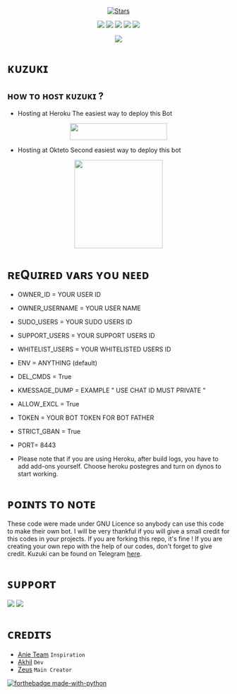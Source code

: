 <p align="center">
    <a href="https://github.com/KUZUKIbots/KUZUKI/stargazers"><img src="https://img.shields.io/github/stars/kuzukibots/kuzuki?label=Stars&style=flat-square&logo=github&color=F10070" alt="Stars" /></a>
</p>
<p align="center">
    <a href="https://github.com/kuzukibots/kuzuki"> <img src="https://img.shields.io/github/repo-size/KUZUKibots/kuzuki?color=orange&logo=github&logoColor=green&style=for-the-badge" /></a>
    <a href="https://github.com/kuzukibots/kuzuki/commits/prince"> <img src="https://img.shields.io/github/last-commit/kuzukibots/kuzuki?color=blue&logo=github&logoColor=green&style=for-the-badge" /></a>
    <a href="https://github.com/kuzukibots/kuzuki/issues"> <img src="https://img.shields.io/github/issues/kuzukibots/kuzuki?color=blueviolet&logo=github&logoColor=green&style=for-the-badge" /></a>
    <a href="https://github.com/kuzukibots/kuzuki/network/members"> <img src="https://img.shields.io/github/forks/kuzukibots/kuzuki?color=red&logo=github&logoColor=green&style=for-the-badge" /></a>  
    <a href="https://pypi.org/project/Telethon/"> <img src="https://img.shields.io/pypi/v/telethon?color=yellow&label=telethon&logo=python&logoColor=green&style=for-the-badge" /></a>
</p>

<p align="center">
  <img src="https://te.legra.ph/file/0324b9d528d6b1393782f.jpg">
</p>


# ᴋᴜᴢᴜᴋɪ

## ʜᴏᴡ ᴛᴏ ʜᴏꜱᴛ ᴋᴜᴢᴜᴋɪ ?

- Hosting at Heroku
The easiest way to deploy this Bot
<p align="center"><a href="https://heroku.com/deploy?template=https://github.com/KuzukiBots/Kuzuki"> <img src="https://img.shields.io/badge/Deploy%20To%20Heroku-black?style=for-the-badge&logo=heroku" width="220" height="38.45"/></a></p>

- Hosting at Okteto
Second easiest way to deploy this bot
<p align="center">
<a href="https://cloud.okteto.com/deploy?repository=https://github.com/Kuzukibots/KUZUKI"><img src="https://img.shields.io/badge/Deploy%20To%20Okteto-informational?style=for-the-badge&logo=Okteto" width="200""/></p></a>

# ʀᴇQᴜɪʀᴇᴅ ᴠᴀʀꜱ ʏᴏᴜ ɴᴇᴇᴅ


- OWNER_ID = YOUR USER ID 
- OWNER_USERNAME = YOUR USER NAME  
- SUDO_USERS = YOUR SUDO USERS ID 
- SUPPORT_USERS  = YOUR SUPPORT USERS ID 
- WHITELIST_USERS = YOUR WHITELISTED USERS ID 
- ENV = ANYTHING (default)
- DEL_CMDS = True 
- KMESSAGE_DUMP = EXAMPLE " USE CHAT ID MUST PRIVATE " 
- ALLOW_EXCL = True 
- TOKEN = YOUR BOT TOKEN FOR BOT FATHER 
- STRICT_GBAN  = True 
- PORT= 8443 

- Please note that if you are using Heroku, after build logs, you have to add add-ons yourself.
Choose heroku postegres and turn on dynos to start working.

# ᴘᴏɪɴᴛꜱ ᴛᴏ ɴᴏᴛᴇ

These code were made under GNU Licence so anybody can use this code to make their own bot.
I will be very thankful if you will give a small credit for this codes in your projects. If you are 
forking this repo, it's fine !
If you are creating your own repo with the help of our codes, don't forget to give 
credit. Kuzuki can be found on Telegram [here](https://t.me/Kuzuki_Robot).

# ꜱᴜᴘᴘᴏʀᴛ

<a href="https://t.me/kuzuki_support"><img src="https://img.shields.io/badge/Join-Telegram%20Channel-red.svg?logo=Telegram"></a>
<a href="https://t.me/MAGNESIUM_XD"><img src="https://img.shields.io/badge/Contact%20Me-green.svg?logo=telegram"></a>

# ᴄʀᴇᴅɪᴛꜱ

- [Anie Team](https://github.com/AnieTeam/Anie-Robot) ``Inspiration``
- [Akhil](https://github.com/AKH1LS) ``Dev``
- [Zeus](https://github.com/zeusop5) ``Main Creator``

[![forthebadge made-with-python](http://ForTheBadge.com/images/badges/made-with-python.svg)](https://www.python.org/)
